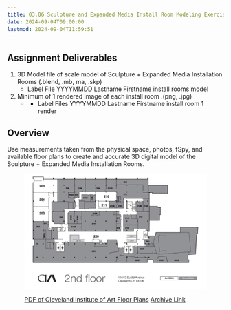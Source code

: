 ```yaml
---
title: 03.06 Sculpture and Expanded Media Install Room Modeling Exercise Assignment
date: 2024-09-04T09:00:00
lastmod: 2024-09-04T11:59:51
---
```


## Assignment Deliverables

1. 3D Model file of scale model of Sculpture + Expanded Media Installation Rooms (.blend, .mb, ma, .skp)
   - Label File YYYYMMDD Lastname Firstname install rooms model
2. Minimum of 1 rendered image of each install room .(png, .jpg)
   - - Label Files YYYYMMDD Lastname Firstname install room 1 render

## Overview

Use measurements taken from the physical space, photos, fSpy, and available floor plans to create and accurate 3D digital model of the Sculpture + Expanded Media Installation Rooms.

<figure>

[![CIA 2nd Floor Plan](./CIA-All-Floors-28-Oct-2022.jpg)](https://my.cia.edu/ICS/Portlets/ICS/Handoutportlet/viewhandler.ashx?handout_id=12c7143a-c6d1-4f6d-8e71-32e74f93d9a0)

 <figcaption>
 
[PDF of Cleveland Institute of Art Floor Plans](https://my.cia.edu/ICS/Portlets/ICS/Handoutportlet/viewhandler.ashx?handout_id=12c7143a-c6d1-4f6d-8e71-32e74f93d9a0) [Archive Link](./CIA-All-Floors-28-Oct-2022.pdf)

</figcaption>
</figure>
